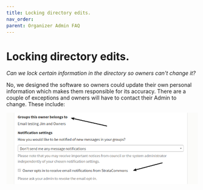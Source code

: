 ```yaml
---
title: Locking directory edits.
nav_order: 
parent: Organizer Admin FAQ
---
```

# Locking directory edits.

*Can we lock certain information in the directory so owners can't change it?*

No, we designed the software so owners could update their own personal information which makes them responsible for its accuracy.  There are a couple of exceptions and owners will have to contact their Admin to change.  These include:

![updating](updatinginfo/updateinfo.png)

